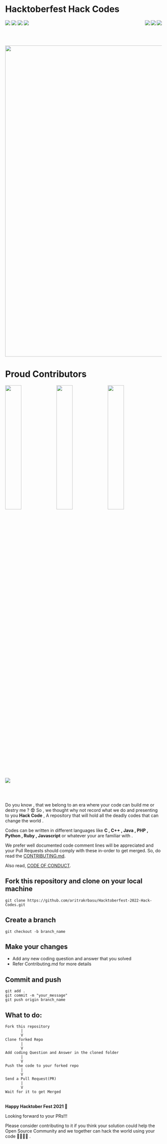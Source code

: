 # Hacktoberfest Hack Codes 

<img align = "right" src ="https://img.shields.io/github/watchers/aritrakrbasu/Hacktoberfest-2022-Hack-Codes?style=social"> 
<img align = "right" src="https://img.shields.io/github/stars/aritrakrbasu/Hacktoberfest-2022-Hack-Codes?style=social">    
<img align = "right" src ="https://img.shields.io/github/forks/aritrakrbasu/Hacktoberfest-2022-Hack-Codes?style=social">

<img src="https://img.shields.io/github/contributors/aritrakrbasu/Hacktoberfest-2022-Hack-Codes"> <img src="https://img.shields.io/tokei/lines/github/aritrakrbasu/Hacktoberfest-2022-Hack-Codes"> <img src="https://img.shields.io/github/last-commit/aritrakrbasu/Hacktoberfest-2022-Hack-Codes"> <img src="https://img.shields.io/github/languages/count/aritrakrbasu/Hacktoberfest-2022-Hack-Codes">
 
<br><br>
<p align="center">
    <img src="https://i0.wp.com/fossnaija.com/wp-content/uploads/2022/09/fossnaija.com-hacktoberfest-2022.png?ssl=1" width="1000">
</p>

# Proud Contributors
<p float="left">
  <img src="https://cdn140.picsart.com/236248854021212.png?type=webp&to=min&r=640" width="32%">
  <img src="https://cdn140.picsart.com/236248854021212.png?type=webp&to=min&r=640" width="32%">
  <img src="https://cdn140.picsart.com/236248854021212.png?type=webp&to=min&r=640" width="32%">
</p>
<a href="https://github.com/aritrakrbasu/Hacktoberfest-2022-Hack-Codes/graphs/contributors">
  <img src="https://contrib.rocks/image?repo=aritrakrbasu/Hacktoberfest-2022-Hack-Codes" />
</a>

<br><br>  
  
Do you know , that we belong to an era where your code can build me or destry me ? 😨 So , we thought why not record what we do and presenting to you **Hack Code** , A repository that will hold all the deadly codes that can change the world .

Codes can be written in different languages like **C , C++ , Java , PHP , Python , Ruby , Javascript** or whatever your are familiar with .

We prefer well documented code comment lines will be appreciated  and your Pull Requests should comply with these in-order to get merged. So, do read the [CONTRIBUTING.md](https://github.com/aritrakrbasu/Hacktoberfest-2022-Hack-Codes/blob/main/CONTRIBUTING.md).

Also read, [CODE OF CONDUCT](https://github.com/aritrakrbasu/Hacktoberfest-2022-Hack-Codes/blob/main/CODE_OF_CONDUCT.md).

## Fork this repository and clone on your local machine
```
git clone https://github.com/aritrakrbasu/Hacktoberfest-2022-Hack-Codes.git
```

## Create a branch  
```
git checkout -b branch_name
```

## Make your changes
* Add any new coding question and answer that you solved
* Refer Contributing.md for more details

## Commit and push
```
git add .
git commit -m "your_message"
git push origin branch_name
```

## What to do:
```
Fork this repository 
       |
       V
Clone forked Repo
       |
       V
Add coding Question and Answer in the cloned folder 
       |
       V
Push the code to your forked repo 
       |
       V
Send a Pull Request(PR)
       |
       V
Wait for it to get Merged

```

<p>
  <br>
  <b>Happy Hacktober Fest 2021 🤩</b>
</p>

  

Looking forward to your PRs!!!

Please consider contributing to it if you think your solution could help the Open Source Community and we together can hack the world using your code 🏴‍☠️🏴‍☠️ .

